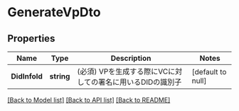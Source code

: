 # GenerateVpDto

## Properties
Name | Type | Description | Notes
------------ | ------------- | ------------- | -------------
**DidInfoId** | **string** | (必須) VPを生成する際にVCに対しての署名に用いるDIDの識別子 | [default to null]

[[Back to Model list]](../README.md#documentation-for-models) [[Back to API list]](../README.md#documentation-for-api-endpoints) [[Back to README]](../README.md)


